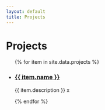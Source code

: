 ```yaml
---
layout: default
title: Projects
---
```

<h1>Projects</h1>

<ul>
  {% for item in site.data.projects %}
  <li>
      <h3><a href="{{ item.link }}">{{ item.name }}</a></h3>
      <p>{{ item.description }} x</p>
    </li>
  {% endfor %}
</ul>